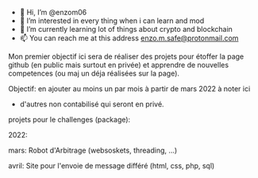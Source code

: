 - 👋 Hi, I’m @enzom06
- 👀 I’m interested in every thing when i can learn and mod
- 🌱 I’m currently learning lot of things about crypto and blockchain
- 📫 You can reach me at this address enzo.m.safe@protonmail.com

Mon premier objectif ici sera de réaliser des projets pour étoffer la page github (en public mais surtout en privée) et apprendre de nouvelles competences (ou maj un déja réalisées sur la page).

Objectif: en ajouter au moins un par mois à partir de mars 2022 à noter ici
+ d'autres non contabilisé qui seront en privé.

projets pour le challenges (package):

2022:

mars: Robot d'Arbitrage (websoskets, threading, ...)

avril: Site pour l'envoie de message différé (html, css, php, sql)
<!---
enzom06/enzom06 is a ✨ special ✨ repository because its `README.md` (this file) appears on your GitHub profile.
You can click the Preview link to take a look at your changes.



























--->
